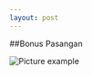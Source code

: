 ```yaml
---
layout: post
---
```


##Bonus Pasangan


![Picture example](http://www.flazgliz.com/images/mplan3.jpg)

